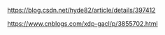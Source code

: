 <https://blog.csdn.net/hyde82/article/details/397412>







<https://www.cnblogs.com/xdp-gacl/p/3855702.html>